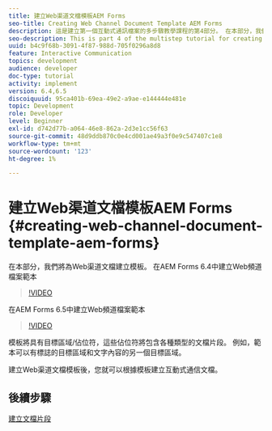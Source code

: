 ```yaml
---
title: 建立Web渠道文檔模板AEM Forms
seo-title: Creating Web Channel Document Template AEM Forms
description: 這是建立第一個互動式通訊檔案的多步驟教學課程的第4部分。 在本部分，我們將為Web渠道文檔建立模板。
seo-description: This is part 4 of the multistep tutorial for creating your first interactive communications document. In this part, we will create a template for web channel document.
uuid: b4c9f68b-3091-4f87-988d-705f0296a8d8
feature: Interactive Communication
topics: development
audience: developer
doc-type: tutorial
activity: implement
version: 6.4,6.5
discoiquuid: 95ca401b-69ea-49e2-a9ae-e144444e481e
topic: Development
role: Developer
level: Beginner
exl-id: d742d77b-a064-46e8-862a-2d3e1cc56f63
source-git-commit: 48d9ddb870c0e4cd001ae49a3f0e9c547407c1e8
workflow-type: tm+mt
source-wordcount: '123'
ht-degree: 1%

---
```


# 建立Web渠道文檔模板AEM Forms {#creating-web-channel-document-template-aem-forms}

在本部分，我們將為Web渠道文檔建立模板。
在AEM Forms 6.4中建立Web頻道檔案範本
>[!VIDEO](https://video.tv.adobe.com/v/22342?quality=12&learn=on)

在AEM Forms 6.5中建立Web頻道檔案範本
>[!VIDEO](https://video.tv.adobe.com/v/27807?quality=12&learn=on)

模板將具有目標區域/佔位符，這些佔位符將包含各種類型的文檔片段。 例如，範本可以有標誌的目標區域和文字內容的另一個目標區域。

建立Web渠道文檔模板後，您就可以根據模板建立互動式通信文檔。

## 後續步驟

[建立文檔片段](./partfive.md)
